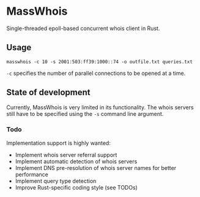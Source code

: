 # MassWhois
Single-threaded epoll-based concurrent whois client in Rust.

## Usage
```
masswhois -c 10 -s 2001:503:ff39:1000::74 -o outfile.txt queries.txt
```
`-c` specifies the number of parallel connections to be opened at a time.

## State of development
Currently, MassWhois is very limited in its functionality. The whois servers still have to be specified using the `-s` command line argument.

### Todo
Implementation support is highly wanted:
- Implement whois server referral support
- Implement automatic detection of whois servers
- Implement DNS pre-resolution of whois server names for better performance
- Implement query type detection
- Improve Rust-specific coding style (see TODOs)
